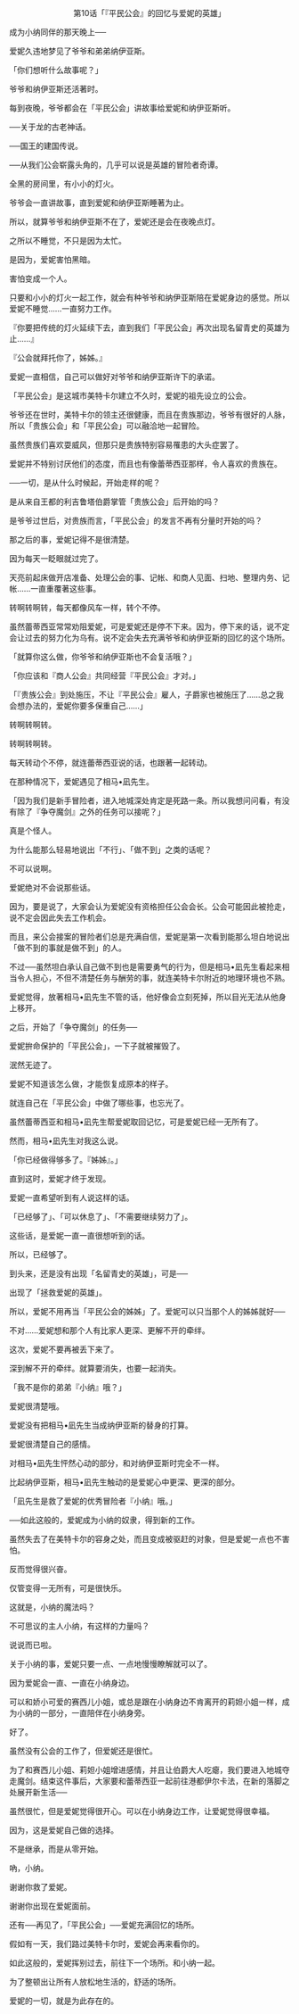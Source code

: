 <p align="center">第10话「『平民公会』的回忆与爱妮的英雄」</p>

成为小纳同伴的那天晚上──

爱妮久违地梦见了爷爷和弟弟纳伊亚斯。

「你们想听什么故事呢？」

爷爷和纳伊亚斯还活著时。

每到夜晚，爷爷都会在「平民公会」讲故事给爱妮和纳伊亚斯听。

──关于龙的古老神话。

──国王的建国传说。

──从我们公会崭露头角的，几乎可以说是英雄的冒险者奇谭。

全黑的房间里，有小小的灯火。

爷爷会一直讲故事，直到爱妮和纳伊亚斯睡著为止。

所以，就算爷爷和纳伊亚斯不在了，爱妮还是会在夜晚点灯。

之所以不睡觉，不只是因为太忙。

是因为，爱妮害怕黑暗。

害怕变成一个人。

只要和小小的灯火一起工作，就会有种爷爷和纳伊亚斯陪在爱妮身边的感觉。所以爱妮不睡觉……一直努力工作。

『你要把传统的灯火延续下去，直到我们「平民公会」再次出现名留青史的英雄为止……』

『公会就拜托你了，姊姊。』

爱妮一直相信，自己可以做好对爷爷和纳伊亚斯许下的承诺。

「平民公会」是这城市美特卡尔建立不久时，爱妮的祖先设立的公会。

爷爷还在世时，美特卡尔的领主还很健康，而且在贵族那边，爷爷有很好的人脉，所以「贵族公会」和「平民公会」可以融洽地一起冒险。

虽然贵族们喜欢耍威风，但那只是贵族特别容易罹患的大头症罢了。

爱妮并不特别讨厌他们的态度，而且也有像蕾蒂西亚那样，令人喜欢的贵族在。

──一切，是从什么时候起，开始走样的呢？

是从来自王都的利吉鲁塔伯爵掌管「贵族公会」后开始的吗？

是爷爷过世后，对贵族而言，「平民公会」的发言不再有分量时开始的吗？

那之后的事，爱妮记得不是很清楚。

因为每天一眨眼就过完了。

天亮前起床做开店准备、处理公会的事、记帐、和商人见面、扫地、整理内务、记帐……一直重覆著这些事。

转啊转啊转，每天都像风车一样，转个不停。

虽然蕾蒂西亚常常劝阻爱妮，可是爱妮还是停不下来。因为，停下来的话，说不定会让过去的努力化为乌有。说不定会失去充满爷爷和纳伊亚斯的回忆的这个场所。

「就算你这么做，你爷爷和纳伊亚斯也不会复活哦？」

「你应该和『商人公会』共同经营『平民公会』才对。」

「『贵族公会』到处施压，不让『平民公会』雇人，子爵家也被施压了……总之我会想办法的，爱妮你要多保重自己……」

转啊转啊转。

转啊转啊转。

每天转动个不停，就连蕾蒂西亚说的话，也跟著一起转动。

在那种情况下，爱妮遇见了相马•凪先生。

「因为我们是新手冒险者，进入地城深处肯定是死路一条。所以我想问问看，有没有除了『争夺魔剑』之外的任务可以接呢？」

真是个怪人。

为什么能那么轻易地说出「不行」、「做不到」之类的话呢？

不可以说啊。

爱妮绝对不会说那些话。

因为，要是说了，大家会认为爱妮没有资格担任公会会长。公会可能因此被抢走，说不定会因此失去工作机会。

而且，来公会接案的冒险者们总是充满自信，爱妮是第一次看到能那么坦白地说出「做不到的事就是做不到」的人。

不过──虽然坦白承认自己做不到也是需要勇气的行为，但是相马•凪先生看起来相当令人担心，不但不清楚任务与酬劳的事，就连美特卡尔附近的地理环境也不熟。

爱妮觉得，放著相马•凪先生不管的话，他好像会立刻死掉，所以目光无法从他身上移开。

之后，开始了「争夺魔剑」的任务──

爱妮拚命保护的「平民公会」，一下子就被摧毁了。

泯然无迹了。

爱妮不知道该怎么做，才能恢复成原本的样子。

就连自己在「平民公会」中做了哪些事，也忘光了。

虽然蕾蒂西亚和相马•凪先生帮爱妮取回记忆，可是爱妮已经一无所有了。

然而，相马•凪先生对我这么说。

「你已经做得够多了。『姊姊』。」

直到这时，爱妮才终于发现。

爱妮一直希望听到有人说这样的话。

「已经够了」、「可以休息了」、「不需要继续努力了」。

这些话，是爱妮一直一直很想听到的话。

所以，已经够了。

到头来，还是没有出现「名留青史的英雄」，可是──

出现了「拯救爱妮的英雄」。

所以，爱妮不用再当「平民公会的姊姊」了。爱妮可以只当那个人的姊姊就好──

不对……爱妮想和那个人有比家人更深、更解不开的牵绊。

这次，爱妮不要再被丢下来了。

深到解不开的牵绊。就算要消失，也要一起消失。

「我不是你的弟弟『小纳』哦？」

爱妮很清楚哦。

爱妮没有把相马•凪先生当成纳伊亚斯的替身的打算。

爱妮很清楚自己的感情。

对相马•凪先生怦然心动的部分，和对纳伊亚斯时完全不一样。

比起纳伊亚斯，相马•凪先生触动的是爱妮心中更深、更深的部分。

「凪先生是救了爱妮的优秀冒险者『小纳』哦。」

──如此这般的，爱妮成为小纳的奴隶，得到新的工作。

虽然失去了在美特卡尔的容身之处，而且变成被驱赶的对象，但是爱妮一点也不害怕。

反而觉得很兴奋。

仅管变得一无所有，可是很快乐。

这就是，小纳的魔法吗？

不可思议的主人小纳，有这样的力量吗？

说说而已啦。

关于小纳的事，爱妮只要一点、一点地慢慢瞭解就可以了。

因为爱妮会一直、一直在小纳身边。

可以和娇小可爱的赛西儿小姐，或总是跟在小纳身边不肯离开的莉妲小姐一样，成为小纳的一部分，一直陪伴在小纳身旁。

好了。

虽然没有公会的工作了，但爱妮还是很忙。

为了和赛西儿小姐、莉妲小姐增进感情，并且让伯爵大人吃瘪，我们要进入地城夺走魔剑。结束这件事后，大家要和蕾蒂西亚一起前往港都伊尔卡法，在新的落脚之处展开新生活──

虽然很忙，但是爱妮觉得很开心。可以在小纳身边工作，让爱妮觉得很幸福。

因为，这是爱妮自己做的选择。

不是继承，而是从零开始。

吶，小纳。

谢谢你救了爱妮。

谢谢你出现在爱妮面前。

还有──再见了，「平民公会」──爱妮充满回忆的场所。

假如有一天，我们路过美特卡尔时，爱妮会再来看你的。

如此这般的，爱妮挥别过去，前往下一个场所。和小纳一起。

为了整顿出让所有人放松地生活的，舒适的场所。

爱妮的一切，就是为此存在的。

